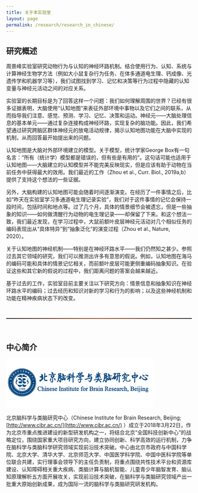 ```yaml
---
title: 关于本实验室
layout: page
permalink: /research/research_in_chinese/
---
```


## 研究概述

周景峰实验室研究动物行为与认知的神经环路机制。结合使用行为、认知、系统与计算神经生物学方法（例如大小鼠复杂行为任务、在体多通道电生理、钙成像、光遗传学和机器学习等），我们试图找到学习、记忆和决策等行为过程中隐藏的认知变量与神经元活动之间的对应关系。

实验室的长期目标是为了回答这样一个问题：我们如何理解周围的世界？已经有很多证据表明，大脑使用“认知地图”来表征外部环境中事物以及它们之间的联系，从而指导我们注意、感觉、预测、学习、记忆、决策和运动。神经元——大脑处理信息的基本单元——通过复杂连接构成神经环路，实现复杂的脑功能。因此，我们希望通过研究跨脑区群体神经元的放电活动规律，揭示认知地图功能在大脑中实现的机制，从而回答最开始提出来的问题。

认知地图是大脑对外部环境建立的模型。关于模型，统计学家George Box有一句名言：“所有（统计学）模型都是错误的，但有些是有用的”。这句话可能也适用于认知地图——大脑建立的认知模型并不能完美反映现实，但是应该有助于动物在当前任务中获得最大的效用。我们最近的工作（Zhou et al., Curr. Biol., 2019a,b）提供了支持这个想法的一些证据。

另外，大脑构建的认知地图可能会随着时间逐渐演变。在经历了一件事情之后，比如“昨天在实验室学习多通道电生理记录实验”，我们对于这件事情的记忆会保持一段时间，包括时间和地点等。过了几个月，具体的情景细节会被遗忘，但是一些抽象的知识——如何做清醒行为动物的电生理记录——却保留了下来。和这个想法一致，我们最近发现，在学习过程中，大鼠前额叶皮层神经元活动对几个相似任务的编码表现出从“具体特异”到“抽象泛化”的演变过程（Zhou et al., Nature, 2020）。

关于认知地图的神经机制——特别是在神经环路水平——我们仍然知之甚少。参照过去其它领域的研究，我们可以推测出许多有意思的假说。例如，认知地图在海马的编码可能和具体的情景记忆相关，而前额叶皮层可能更侧重编码抽象知识。在验证这些和其它新的假说的过程中，我们距离问题的答案会越来越近。

基于过去的工作，实验室目前主要关注以下研究方向：情景信息和抽象知识在神经环路水平的编码；过去经历和知识对新的学习和行为的影响；以及这些神经机制和功能在精神疾病状态下的改变。

<p> </p>

<br>
<hr style="height:2px; border:0; background-image: linear-gradient(to right, rgba(255, 94, 19, 0), rgba(255, 94, 19, 0.6), rgba(255, 94, 19, 0))" />
<br>

## 中心简介

<p align="left">
  <img width="400" style="border-radius:8px; border:0px solid #6495ED" src="/assets/cibr_logo.png">
</p>

北京脑科学与类脑研究中心（Chinese Institute for Brain Research, Beijing; [http://www.cibr.ac.cn/](http://www.cibr.ac.cn/) ）成立于2018年3月22日，作为北京市重点推进建设的新型研发机构之一，将结合北京“全国科技创新中心”的战略定位，围绕国家重大项目研究方向，建立协同创新、科学高效的运行机制，力争在脑科学与类脑科学研究领域实现前沿技术突破。中心由北京市政府与中国科学院、北京大学、清华大学、北京师范大学、中国医学科学院、中国中医科学院等单位联合共建，实行理事会领导下的主任负责制，将重点围绕共性技术平台和资源库建设、认知障碍相关重大疾病、类脑计算与脑机智能、儿童青少年脑智发育、脑认知原理解析五方面开展攻关，实现前沿技术突破，在脑科学与类脑研究领域产出一批重大原始创新成果，成为国际一流的脑科学与类脑研究研发机构。
